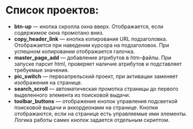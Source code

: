 # Список проектов:
- **btn-up** — кнопка скролла окна вверх. Отображается, если содержимое окна промотано вниз.
- **copy_header_link** — кнопка копирования URL подзаголовка. Отображается при наведении курсора на подзаголовок. При успешном копировании отображается галочка.
- **master_page_add** — добавление атрибутов в htm-файлы. При запуске парсит html, проверяет наличие атрибутов и подставляет требуемые значения.
- **pic_switch** — первоапрельский проект, при активации заменяет изображения на странице.
- **search_scroll** — автоматическая промотка страницы до первого выделенного элемента из поисковой выдачи.
- **toolbar_buttons** — отображение кнопок управления подсветкой поисковой выдачи и аккордеонами на странице. Кнопки отображаются, если на странице есть управляемые ими элементы. Логика работы самих кнопок задается отдельным скриптом.

